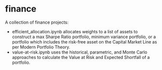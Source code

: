 # finance
A collection of finance projects:
- efficient_allocation.ipynb allocates weights to a list of assets to construct a max Sharpe Ratio portfolio, minimum variance portfolio, or a portfolio which includes the risk-free asset on the Capital Market Line as per Modern Portfolio Theory.
- value-at-risk.ipynb uses the historical, parametric, and Monte Carlo approaches to calculate the Value at Risk and Expected Shortfall of a portfolio.
